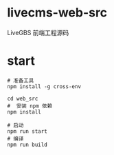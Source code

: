# livecms-web-src

LiveGBS 前端工程源码

# start

```
# 准备工具
npm install -g cross-env

cd web_src
#  安装 npm 依赖
npm install

# 启动
npm run start
# 编译
npm run build
```